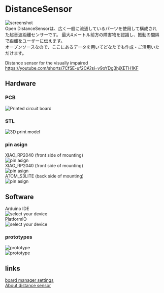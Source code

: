 # DistanceSensor 
![screenshot](https://github.com/misawa2048/DistanceSensor/blob/master/img/distance_sensor_ss.jpg)  
Open DistanceSensorは、広く一般に流通しているパーツを使用して構成された超音波距離センサーです。 
最大4メートル前方の障害物を認識し、振動の間隔で距離をユーザーに伝えます。  
オープンソースなので、ここにあるデータを用いてどなたでも作成・ご活用いただけます。  


Distance sensor for the visually impaired  
https://youtube.com/shorts/7CfSE-uf2CA?si=v9oYDg3hjXETH1KF  
## Hardware
### PCB  
![Printed circuit board](https://github.com/misawa2048/DistanceSensor/blob/master/img/board_ss.jpg)  

### STL
![3D print model](https://github.com/misawa2048/DistanceSensor/blob/master/img/casing_ss.jpg)  

### pin asign  
XIAO_RP2040 (front side of mounting)  
 ![pin asign](https://github.com/misawa2048/DistanceSensor/blob/master/img/pin_asign_xiao2040.png)  
XIAO_RP2040 (front side of mounting)  
 ![pin asign](https://github.com/misawa2048/DistanceSensor/blob/master/img/pin_asign_zero.png)  
ATOM_S3LITE (back side of mounting)    
 ![pin asign](https://github.com/misawa2048/DistanceSensor/blob/master/img/pin_asign_atoms3.png)  
 
## Software
Arduino IDE  
![select your device](https://github.com/misawa2048/DistanceSensor/blob/master/img/select_your_device_arduinoide.png)  
PlatformIO  
![select your device](https://github.com/misawa2048/DistanceSensor/blob/master/img/select_your_device_platformio.png)  

### prototypes  
![prototype](https://github.com/misawa2048/DistanceSensor/blob/master/img/prototypes_b.jpg)  
![prototype](https://github.com/misawa2048/DistanceSensor/blob/master/img/distance_sensor_ss.jpg)  

## links  
[board manager settings](https://2kuru.com/m5stack_atom_matrix_spec/)  
[About distance sensor](https://www.mcucity.com/product/2926/hc-sr04-3-3v-5v-ultrasonic-distance-measuring-sensor-module-trig-echo-uarttx-rx-i2csdascl)  




